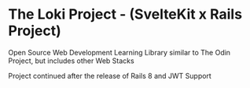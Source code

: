 # The Loki Project - (SvelteKit x Rails Project)

Open Source Web Development Learning Library similar to The Odin Project, but includes other Web Stacks

Project continued after the release of Rails 8 and JWT Support
